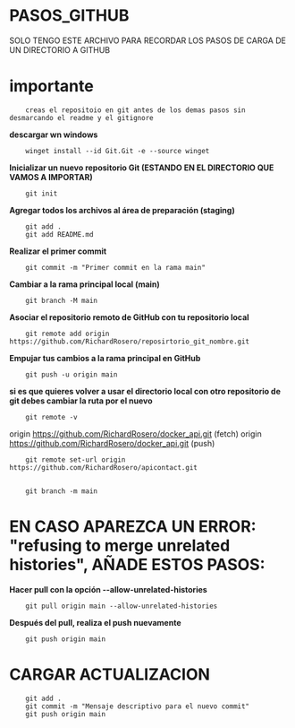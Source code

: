 # PASOS_GITHUB<br>
SOLO TENGO ESTE ARCHIVO PARA RECORDAR LOS PASOS DE CARGA DE UN DIRECTORIO A GITHUB
# importante
        creas el repositoio en git antes de los demas pasos sin desmarcando el readme y el gitignore
**descargar wn windows**

        winget install --id Git.Git -e --source winget

**Inicializar un nuevo repositorio Git (ESTANDO EN EL DIRECTORIO QUE VAMOS A IMPORTAR)**

        git init

**Agregar todos los archivos al área de preparación (staging)**

        git add .
        git add README.md

**Realizar el primer commit**

        git commit -m "Primer commit en la rama main"
        
**Cambiar a la rama principal local (main)**

        git branch -M main
        
**Asociar el repositorio remoto de GitHub con tu repositorio local**

        
        git remote add origin https://github.com/RichardRosero/reposirtorio_git_nombre.git
        
**Empujar tus cambios a la rama principal en GitHub**

        git push -u origin main


**si es que quieres volver a usar el directorio local con otro repositorio de git debes cambiar la ruta por el nuevo**

        git remote -v
        
origin  https://github.com/RichardRosero/docker_api.git (fetch)
origin  https://github.com/RichardRosero/docker_api.git (push)

        git remote set-url origin https://github.com/RichardRosero/apicontact.git


        git branch -m main



# EN CASO APAREZCA UN ERROR: "refusing to merge unrelated histories", AÑADE ESTOS PASOS:<br>
**Hacer pull con la opción --allow-unrelated-histories**

        git pull origin main --allow-unrelated-histories

**Después del pull, realiza el push nuevamente**<br>

        git push origin main

# **CARGAR ACTUALIZACION**

        git add .
        git commit -m "Mensaje descriptivo para el nuevo commit"
        git push origin main
